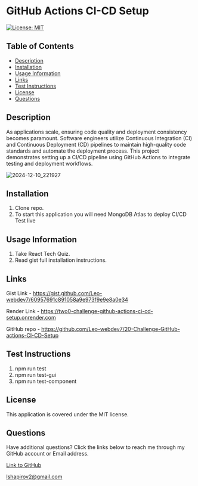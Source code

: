 # GitHub Actions CI-CD Setup

[![License: MIT](https://img.shields.io/badge/License-MIT-yellow.svg)](https://opensource.org/licenses/MIT)

## Table of Contents

* [Description](#description)
* [Installation](#installation)
* [Usage Information](#usage-information)
* [Links](#links)
* [Test Instructions](#test-instructions)
* [License](#license)
* [Questions](#questions)

## Description

As applications scale, ensuring code quality and deployment consistency becomes paramount. Software engineers utilize Continuous Integration (CI) and Continuous Deployment (CD) pipelines to maintain high-quality code standards and automate the deployment process. This project demonstrates setting up a CI/CD pipeline using GitHub Actions to integrate testing and deployment workflows.

![2024-12-10_221927](https://github.com/user-attachments/assets/42cc33f5-ec51-40b9-8aeb-084572ea43eb)


## Installation

1. Clone repo.
2. To start this application you will need MongoDB Atlas to deploy CI/CD Test live

## Usage Information

1. Take React Tech Quiz.
2. Read gist full installation instructions.

## Links

Gist Link - https://gist.github.com/Leo-webdev7/60957691c891058a9e973f9e9e8a0e34

Render Link - https://two0-challenge-github-actions-ci-cd-setup.onrender.com

GitHub repo - https://github.com/Leo-webdev7/20-Challenge-GitHub-actions-CI-CD-Setup

## Test Instructions

1. npm run test
2. npm run test-gui
3. npm run test-component

## License

This application is covered under the MIT license.

## Questions

Have additional questions? Click the links below to reach me through my GitHub account or Email address.

[Link to GitHub](https://github.com/Leo-webdev7)

<a href="mailto:lshapirov2@gmail.com">lshapirov2@gmail.com</a>

